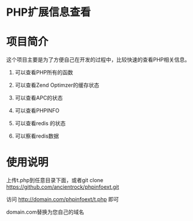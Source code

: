 PHP扩展信息查看
==============

# 项目简介

这个项目主要是为了方便自己在开发的过程中，比较快速的查看PHP相关信息。

1. 可以查看PHP所有的函数

2. 可以查看Zend Optimzer的缓存状态

3. 可以查看APC的状态

4. 可以查看PHPINFO

5. 可以查看redis 的状态
 
6. 可以察看redis数据

# 使用说明

上传t.php到任意目录下面，或者git clone https://github.com/ancientrock/phpinfoext.git

访问 http://domain.com/phpinfoext/t.php 即可

domain.com替换为您自己的域名

